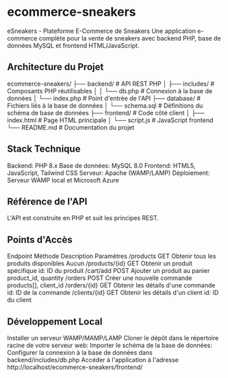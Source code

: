 # ecommerce-sneakers

eSneakers - Plateforme E-Commerce de Sneakers
Une application e-commerce complète pour la vente de sneakers avec backend PHP, base de données MySQL et frontend HTML/JavaScript.

## Architecture du Projet 

ecommerce-sneakers/
├── backend/           # API REST PHP
│   ├── includes/      # Composants PHP réutilisables
│   │   └── db.php     # Connexion à la base de données
│   └── index.php      # Point d'entrée de l'API
├── database/          # Fichiers liés à la base de données
│   └── schema.sql     # Définitions du schéma de base de données
├── frontend/          # Code côté client
│   ├── index.html     # Page HTML principale
│   └── script.js      # JavaScript frontend
└── README.md          # Documentation du projet

## Stack Technique
Backend: PHP 8.x
Base de données: MySQL 8.0
Frontend: HTML5, JavaScript, Tailwind CSS
Serveur: Apache (WAMP/LAMP)
Déploiement: Serveur WAMP local et Microsoft Azure

## Référence de l'API
L'API est construite en PHP et suit les principes REST.

## Points d'Accès
Endpoint	Méthode	Description	Paramètres
/products	GET	Obtenir tous les produits disponibles	Aucun
/products/{id}	GET	Obtenir un produit spécifique	id: ID du produit
/cart/add	POST	Ajouter un produit au panier	product_id, quantity
/orders	POST	Créer une nouvelle commande	products[], client_id
/orders/{id}	GET	Obtenir les détails d'une commande	id: ID de la commande
/clients/{id}	GET	Obtenir les détails d'un client	id: ID du client

## Développement Local
Installer un serveur WAMP/MAMP/LAMP
Cloner le dépôt dans le répertoire racine de votre serveur web:
Importer le schéma de la base de données:
Configurer la connexion à la base de données dans backend/includes/db.php
Accéder à l'application à l'adresse http://localhost/ecommerce-sneakers/frontend/